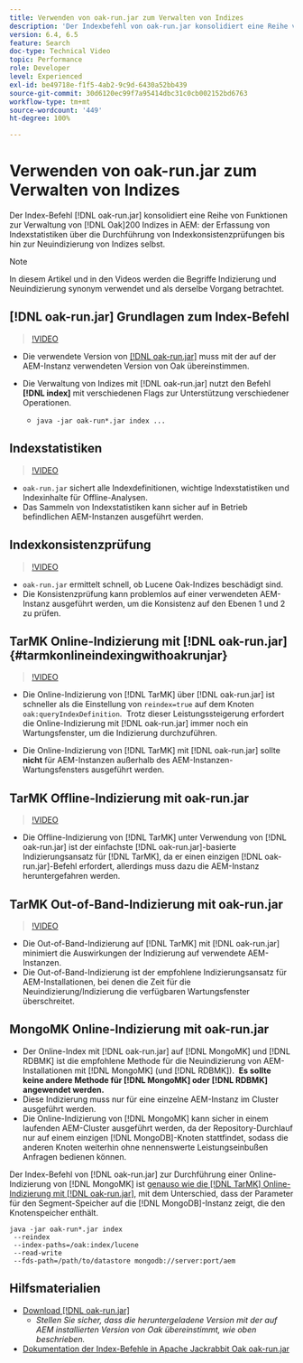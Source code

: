 ```yaml
---
title: Verwenden von oak-run.jar zum Verwalten von Indizes
description: 'Der Indexbefehl von oak-run.jar konsolidiert eine Reihe von Funktionen zur Verwaltung von Oak-Indizes in AEM: der Erfassung von Indexstatistiken, der Durchführung von Indexkonsistenzprüfungen und der Neuindizierung/Indizierung von Indizes selbst.'
version: 6.4, 6.5
feature: Search
doc-type: Technical Video
topic: Performance
role: Developer
level: Experienced
exl-id: be49718e-f1f5-4ab2-9c9d-6430a52bb439
source-git-commit: 30d6120ec99f7a95414dbc31c0cb002152bd6763
workflow-type: tm+mt
source-wordcount: '449'
ht-degree: 100%

---
```


# Verwenden von oak-run.jar zum Verwalten von Indizes

Der Index-Befehl [!DNL oak-run.jar] konsolidiert eine Reihe von Funktionen zur Verwaltung von [!DNL Oak]200 Indizes in AEM: der Erfassung von Indexstatistiken über die Durchführung von Indexkonsistenzprüfungen bis hin zur Neuindizierung von Indizes selbst.

>[!NOTE]
>
>In diesem Artikel und in den Videos werden die Begriffe Indizierung und Neuindizierung synonym verwendet und als derselbe Vorgang betrachtet.

## [!DNL oak-run.jar] Grundlagen zum Index-Befehl

>[!VIDEO](https://video.tv.adobe.com/v/21475?quality=12&learn=on)

* Die verwendete Version von [[!DNL oak-run.jar]](https://repository.apache.org/service/local/artifact/maven/redirect?r=releases&amp;g=org.apache.jackrabbit&amp;a=oak-run&amp;v=1.8.0) muss mit der auf der AEM-Instanz verwendeten Version von Oak übereinstimmen.
* Die Verwaltung von Indizes mit [!DNL oak-run.jar] nutzt den Befehl **[!DNL index]** mit verschiedenen Flags zur Unterstützung verschiedener Operationen.

   * `java -jar oak-run*.jar index ...`

## Indexstatistiken

>[!VIDEO](https://video.tv.adobe.com/v/21477?quality=12&learn=on)

* `oak-run.jar` sichert alle Indexdefinitionen, wichtige Indexstatistiken und Indexinhalte für Offline-Analysen. 
* Das Sammeln von Indexstatistiken kann sicher auf in Betrieb befindlichen AEM-Instanzen ausgeführt werden.

## Indexkonsistenzprüfung

>[!VIDEO](https://video.tv.adobe.com/v/21476?quality=12&learn=on)

* `oak-run.jar` ermittelt schnell, ob Lucene Oak-Indizes beschädigt sind.
* Die Konsistenzprüfung kann problemlos auf einer verwendeten AEM-Instanz ausgeführt werden, um die Konsistenz auf den Ebenen 1 und 2 zu prüfen.

## TarMK Online-Indizierung mit [!DNL oak-run.jar] {#tarmkonlineindexingwithoakrunjar}

>[!VIDEO](https://video.tv.adobe.com/v/21479?quality=12&learn=on)

* Die Online-Indizierung von [!DNL TarMK] über [!DNL oak-run.jar] ist schneller als die Einstellung von `reindex=true` auf dem Knoten `oak:queryIndexDefinition`.  Trotz dieser Leistungssteigerung erfordert die Online-Indizierung mit [!DNL oak-run.jar] immer noch ein Wartungsfenster, um die Indizierung durchzuführen.

* Die Online-Indizierung von [!DNL TarMK] mit [!DNL oak-run.jar] sollte **nicht** für AEM-Instanzen außerhalb des AEM-Instanzen-Wartungsfensters ausgeführt werden.

## TarMK Offline-Indizierung mit oak-run.jar

>[!VIDEO](https://video.tv.adobe.com/v/21478?quality=12&learn=on)

* Die Offline-Indizierung von [!DNL TarMK] unter Verwendung von [!DNL oak-run.jar] ist der einfachste [!DNL oak-run.jar]-basierte Indizierungsansatz für [!DNL TarMK], da er einen einzigen [!DNL oak-run.jar]-Befehl erfordert, allerdings muss dazu die AEM-Instanz heruntergefahren werden.

## TarMK Out-of-Band-Indizierung mit oak-run.jar

>[!VIDEO](https://video.tv.adobe.com/v/21480?quality=12&learn=on)

* Die Out-of-Band-Indizierung auf [!DNL TarMK] mit [!DNL oak-run.jar] minimiert die Auswirkungen der Indizierung auf verwendete AEM-Instanzen.
* Die Out-of-Band-Indizierung ist der empfohlene Indizierungsansatz für AEM-Installationen, bei denen die Zeit für die Neuindizierung/Indizierung die verfügbaren Wartungsfenster überschreitet.

## MongoMK Online-Indizierung mit oak-run.jar

* Der Online-Index mit [!DNL oak-run.jar] auf [!DNL MongoMK] und [!DNL RDBMK] ist die empfohlene Methode für die Neuindizierung von AEM-Installationen mit [!DNL MongoMK] (und [!DNL RDBMK]).  **Es sollte keine andere Methode für [!DNL MongoMK] oder [!DNL RDBMK] angewendet werden.**
* Diese Indizierung muss nur für eine einzelne AEM-Instanz im Cluster ausgeführt werden.
* Die Online-Indizierung von [!DNL MongoMK] kann sicher in einem laufenden AEM-Cluster ausgeführt werden, da der Repository-Durchlauf nur auf einem einzigen [!DNL MongoDB]-Knoten stattfindet, sodass die anderen Knoten weiterhin ohne nennenswerte Leistungseinbußen Anfragen bedienen können.

Der Index-Befehl von [!DNL oak-run.jar] zur Durchführung einer Online-Indizierung von [!DNL MongoMK] ist [genauso wie die [!DNL TarMK] Online-Indizierung mit [!DNL oak-run.jar]](#tarmkonlineindexingwithoakrunjar), mit dem Unterschied, dass der Parameter für den Segment-Speicher auf die [!DNL MongoDB]-Instanz zeigt, die den Knotenspeicher enthält.

```
java -jar oak-run*.jar index
 --reindex
 --index-paths=/oak:index/lucene
 --read-write
 --fds-path=/path/to/datastore mongodb://server:port/aem
```

## Hilfsmaterialien

* [Download [!DNL oak-run.jar]](https://repository.apache.org/#nexus-search;gav~org.apache.jackrabbit~oak-run~~~~kw,versionexpand)
   * *Stellen Sie sicher, dass die heruntergeladene Version mit der auf AEM installierten Version von Oak übereinstimmt, wie oben beschrieben.*
* [Dokumentation der Index-Befehle in Apache Jackrabbit Oak oak-run.jar ](Https://jackrabbit.apache.org/oak/docs/query/oak-run-indexing.html)
